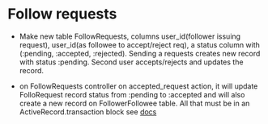 # Follow requests
* Make new table FollowRequests, columns user_id(follower issuing request), user_id(as followee to accept/reject req), a status column with (:pending, :accepted, :rejected). Sending a requests creates new record with status :pending. Second user accepts/rejects and updates the record.

* on FollowRequests controller on accepted_request action, it will update FolloRequest record status from :pending to :accepted and will also create a new record on FollowerFollowee table. All that must be in an ActiveRecord.transaction block see [docs](https://api.rubyonrails.org/classes/ActiveRecord/Transactions/ClassMethods.html)
